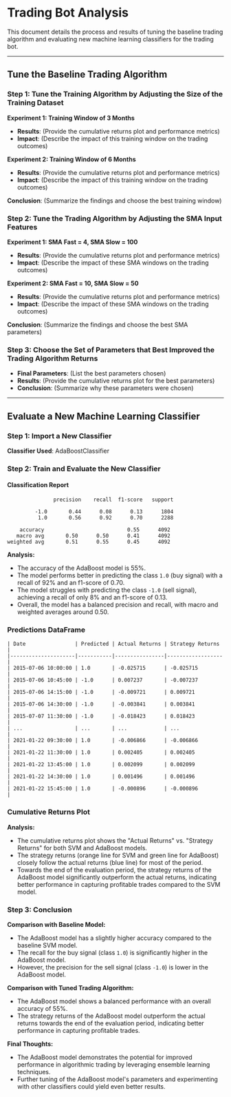 # Trading Bot Analysis

This document details the process and results of tuning the baseline trading algorithm and evaluating new machine learning classifiers for the trading bot.

---

## Tune the Baseline Trading Algorithm

### Step 1: Tune the Training Algorithm by Adjusting the Size of the Training Dataset

**Experiment 1: Training Window of 3 Months**

- **Results**: (Provide the cumulative returns plot and performance metrics)
- **Impact**: (Describe the impact of this training window on the trading outcomes)

**Experiment 2: Training Window of 6 Months**

- **Results**: (Provide the cumulative returns plot and performance metrics)
- **Impact**: (Describe the impact of this training window on the trading outcomes)

**Conclusion**: (Summarize the findings and choose the best training window)

### Step 2: Tune the Trading Algorithm by Adjusting the SMA Input Features

**Experiment 1: SMA Fast = 4, SMA Slow = 100**

- **Results**: (Provide the cumulative returns plot and performance metrics)
- **Impact**: (Describe the impact of these SMA windows on the trading outcomes)

**Experiment 2: SMA Fast = 10, SMA Slow = 50**

- **Results**: (Provide the cumulative returns plot and performance metrics)
- **Impact**: (Describe the impact of these SMA windows on the trading outcomes)

**Conclusion**: (Summarize the findings and choose the best SMA parameters)

### Step 3: Choose the Set of Parameters that Best Improved the Trading Algorithm Returns

- **Final Parameters**: (List the best parameters chosen)
- **Results**: (Provide the cumulative returns plot for the best parameters)
- **Conclusion**: (Summarize why these parameters were chosen)

---

## Evaluate a New Machine Learning Classifier

### Step 1: Import a New Classifier

**Classifier Used**: AdaBoostClassifier

### Step 2: Train and Evaluate the New Classifier

#### Classification Report

```plaintext
               precision    recall  f1-score   support

         -1.0       0.44      0.08      0.13      1804
          1.0       0.56      0.92      0.70      2288

    accuracy                           0.55      4092
   macro avg       0.50      0.50      0.41      4092
weighted avg       0.51      0.55      0.45      4092
```

**Analysis:**

- The accuracy of the AdaBoost model is 55%.
- The model performs better in predicting the class `1.0` (buy signal) with a recall of 92% and an f1-score of 0.70.
- The model struggles with predicting the class `-1.0` (sell signal), achieving a recall of only 8% and an f1-score of 0.13.
- Overall, the model has a balanced precision and recall, with macro and weighted averages around 0.50.

### Predictions DataFrame

```plaintext
| Date                | Predicted | Actual Returns | Strategy Returns |
|---------------------|-----------|----------------|------------------|
| 2015-07-06 10:00:00 | 1.0       | -0.025715      | -0.025715        |
| 2015-07-06 10:45:00 | -1.0      | 0.007237       | -0.007237        |
| 2015-07-06 14:15:00 | -1.0      | -0.009721      | 0.009721         |
| 2015-07-06 14:30:00 | -1.0      | -0.003841      | 0.003841         |
| 2015-07-07 11:30:00 | -1.0      | -0.018423      | 0.018423         |
| ...                 | ...       | ...            | ...              |
| 2021-01-22 09:30:00 | 1.0       | -0.006866      | -0.006866        |
| 2021-01-22 11:30:00 | 1.0       | 0.002405       | 0.002405         |
| 2021-01-22 13:45:00 | 1.0       | 0.002099       | 0.002099         |
| 2021-01-22 14:30:00 | 1.0       | 0.001496       | 0.001496         |
| 2021-01-22 15:45:00 | 1.0       | -0.000896      | -0.000896        |
```

### Cumulative Returns Plot

**Analysis:**

- The cumulative returns plot shows the "Actual Returns" vs. "Strategy Returns" for both SVM and AdaBoost models.
- The strategy returns (orange line for SVM and green line for AdaBoost) closely follow the actual returns (blue line) for most of the period.
- Towards the end of the evaluation period, the strategy returns of the AdaBoost model significantly outperform the actual returns, indicating better performance in capturing profitable trades compared to the SVM model.

### Step 3: Conclusion

**Comparison with Baseline Model:**

- The AdaBoost model has a slightly higher accuracy compared to the baseline SVM model.
- The recall for the buy signal (class `1.0`) is significantly higher in the AdaBoost model.
- However, the precision for the sell signal (class `-1.0`) is lower in the AdaBoost model.

**Comparison with Tuned Trading Algorithm:**

- The AdaBoost model shows a balanced performance with an overall accuracy of 55%.
- The strategy returns of the AdaBoost model outperform the actual returns towards the end of the evaluation period, indicating better performance in capturing profitable trades.

**Final Thoughts:**

- The AdaBoost model demonstrates the potential for improved performance in algorithmic trading by leveraging ensemble learning techniques.
- Further tuning of the AdaBoost model's parameters and experimenting with other classifiers could yield even better results.
